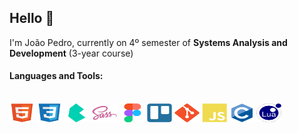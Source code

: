 ## Hello 👋

I'm João Pedro, currently on 4º semester of **Systems Analysis and Development** (3-year course) 



#### Languages and Tools:  
 
<div style="display: inline_block"><br>     
  <img align="center" alt="Blues-HTML" height="30" width="40" src="https://raw.githubusercontent.com/devicons/devicon/master/icons/html5/html5-original.svg">
  <img align="center" alt="Blues-CSS" height="30" width="40" src="https://raw.githubusercontent.com/devicons/devicon/master/icons/css3/css3-original.svg"> 
   <img align="center" alt="Blues-Bulma" height="30" width="40" src="https://raw.githubusercontent.com/devicons/devicon/master/icons/bulma/bulma-plain.svg"> 
  <img align="center" alt="Blues-Sass" height="30" width="40" src="https://raw.githubusercontent.com/devicons/devicon/master/icons/sass/sass-original.svg">
  <img align="center" alt="Blues-Figma" height="30" width="40" src="https://raw.githubusercontent.com/devicons/devicon/master/icons/figma/figma-original.svg">
  <img align="center" alt="Blues-Trello" height="30" width="40" src="https://raw.githubusercontent.com/devicons/devicon/master/icons/trello/trello-plain.svg"> 
  <img align="center" alt="Blues-Trello" height="30" width="40" src="https://raw.githubusercontent.com/devicons/devicon/master/icons/git/git-original.svg"> 
   <img align="center" alt="Blues-Js" height="30" width="40" src="https://raw.githubusercontent.com/devicons/devicon/master/icons/javascript/javascript-plain.svg">     
  <img align="center" alt="Blues-C" height="30" width="40" src= "https://raw.githubusercontent.com/devicons/devicon/master/icons/c/c-original.svg"> 
  <img align="center" alt="Blues-Lua" height = "30" width="40" src="https://raw.githubusercontent.com/devicons/devicon/master/icons/lua/lua-original-wordmark.svg"> 
</div> 
